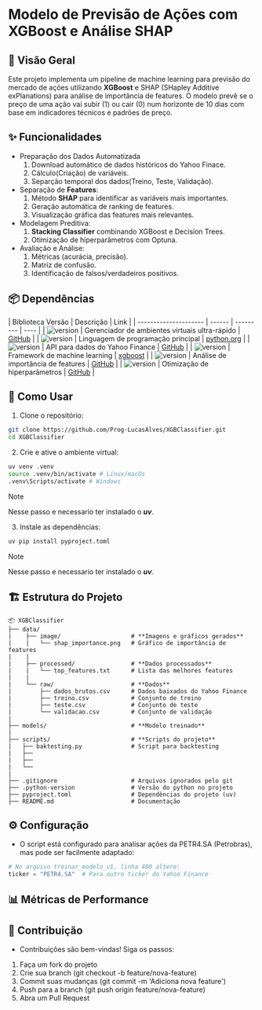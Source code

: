 # Modelo de Previsão de Ações com XGBoost e Análise SHAP

## 📌 Visão Geral

Este projeto implementa um pipeline de machine learning para previsão do mercado de ações utilizando **XGBoost** e SHAP (SHapley Additive exPlanations) para análise de importância de features. O modelo prevê se o preço de uma ação vai subir (1) ou cair (0) num horizonte de 10 dias com base em indicadores técnicos e padrões de preço.

## ✨ Funcionalidades

- Preparação dos Dados Automatizada
    1. Download automático de dados históricos do Yahoo Finace.
    2. Cálculo(Criação) de variáveis.
    3. Separção temporal dos dados(Treino, Teste, Validação).
- Separação de **Features**:
    1. Método **SHAP** para identificar as variáveis mais importantes.
    2. Geração automática de ranking de features.
    3. Visualização gráfica das features mais relevantes.
- Modelagem Preditiva:
    1. **Stacking Classifier** combinando XGBoost e Decision Trees.
    2. Otimização de hiperparâmetros com Optuna.
- Avaliação e Análise:
    1. Métricas (acurácia, precisão).
    2. Matriz de confusão.
    3. Identificação de falsos/verdadeiros positivos.

## 📦 Dependências

| Biblioteca Versão | Descrição | Link |
| --------------------- | ------ | --------- | ---- |
| ![version](https://img.shields.io/badge/uv-0.1.0-blueviolet) | Gerenciador de ambientes virtuais ultra-rápido | [GitHub](https://github.com/astral-sh/uv) |
| ![version](https://img.shields.io/badge/Python-3.12.4-blueviolet) | Linguagem de programação principal | [python.org](https://www.python.org/) |
| ![version](https://img.shields.io/badge/yfinance-0.2.64-blueviolet) | API para dados do Yahoo Finance | [GitHub](https://github.com/ranaroussi/yfinance) |
| ![version](https://img.shields.io/badge/xgboost-3.0.2-blueviolet) | Framework de machine learning | [xgboost](https://xgboost.readthedocs.io/en/stable/#) |
| ![version](https://img.shields.io/badge/shap-0.48.0-blueviolet) | Análise de importância de features | [GitHub](https://github.com/shap/shap) |
| ![version](https://img.shields.io/badge/Optuna-3.4.0-blueviolet) | Otimização de hiperparâmetros | [GitHub](https://github.com/optuna/optuna) |

## 🚀 Como Usar

1. Clone o repositório:

``` bash
git clone https://github.com/Prog-LucasAlves/XGBClassifier.git
cd XGBClassifier
```

2. Crie e ative o ambiente virtual:

``` bash
uv venv .venv
source .venv/bin/activate # Linux/macOs
.venv\Scripts/activate # Windows
```
> [!NOTE]
> Nesse passo e necessario ter instalado o ***uv***.

3. Instale as dependências:

``` bash
uv pip install pyproject.toml
```
> [!NOTE]
> Nesse passo e necessario ter instalado o ***uv***.

## 🏗️ Estrutura do Projeto

``` text
📦 XGBClassifier
├── data/
|    ├── image/                    # **Imagens e gráficos gerados**
|    |   └── shap_importance.png   # Gráfico de importância de features
|    |
|    ├── processed/                # **Dados processados**
|    |   └── top_features.txt      # Lista das melhores features
|    |
|    └── raw/                      # **Dados**
|        ├── dados_brutos.csv      # Dados baixados do Yahoo Finance
|        ├── treino.csv            # Conjunto de treino
|        ├── teste.csv             # Conjunto de teste
|        └── validacao.csv         # Conjunto de validação
|
├── models/                        # **Modelo treinado**
|
├── scripts/                       # **Scripts do projeto**
|   ├── baktesting.py              # Script para backtesting
|   ├──
|   ├──
|   └──
|
├── .gitignore                     # Arquivos ignorados pelo git
├── .python-version                # Versão do python no projeto
├── pyproject.toml                 # Dependências do projeto (uv)
├── README.md                      # Documentação
```

## ⚙️ Configuração

- O script está configurado para analisar ações da PETR4.SA (Petrobras), mas pode ser facilmente adaptado:

``` python
# No arquivo treinar_modelo_v1, linha 480 altere:
ticker = "PETR4.SA"  # Para outro ticker do Yahoo Finance
```

## 📊 Métricas de Performance

## 🤝 Contribuição

- Contribuições são bem-vindas! Siga os passos:

1. Faça um fork do projeto
2. Crie sua branch (git checkout -b feature/nova-feature)
3. Commit suas mudanças (git commit -m 'Adiciona nova feature')
4. Push para a branch (git push origin feature/nova-feature)
5. Abra um Pull Request
